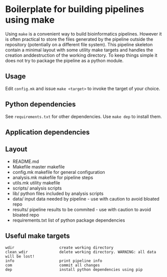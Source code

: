 Boilerplate for building pipelines using make
=============================================

Using `make` is a convenient way to build bioinformatics pipelines. However it is often practical to store the files generated by the pipeline
outside the repository (potentially on a different file system). This pipeline skeleton contain a minimal layout with some utility make targets and handles the creation anddestruction of the working directory. To keep things simple it does not try to package the pipeline as a python module.

Usage
-----

Edit `config.mk` and issue `make <target>` to invoke the target of your choice.

Python dependencies
-------------------

See `requirements.txt` for other dependencies. Use `make dep` to install them.

Application dependencies
------------------------

Layout
------

* README.md
* Makefile          master makefile
* config.mk         makefile for general configuration
* analysis.mk       makefile for pipeline steps
* utils.mk          utility makefile
* scripts/          analysis scripts
* lib/              python files included by analysis scripts
* data/             input data needed by pipeline - use with caution to avoid bloated repo
* results/          pipeline results to be commited - use with caution to avoid bloated repo
* requirements.txt  list of python package dependencies

Useful make targets
-------------------

```
wdir                    create working directory
clean_wdir              delete working directory. WARNING: all data will be lost!
info                    print pipeline info
com                     commit all changes
dep                     install python dependencies using pip
```
